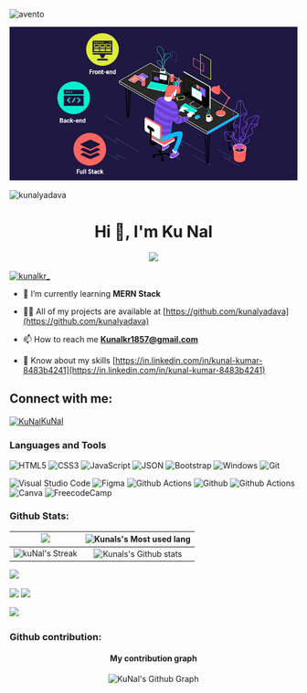 ![avento](https://user-images.githubusercontent.com/104050919/230783315-438c3860-d944-4344-966f-6d2e032fb8bc.gif)

![logo](https://github.com/Kunalyadava/Kunalyadava/blob/main/full-stack-development.gif)


<p align="left"> <img src="https://komarev.com/ghpvc/?username=kunalyadava&label=Profile%20views&color=0e75b6&style=flat" alt="kunalyadava" /> </p>

<h1 align="center">Hi 👋, I'm Ku Nal</h1>
<p align="center"> 
  <a href="https://github.com/kunalyadava"><img src="https://readme-typing-svg.demolab.com?font=&color=%23F7008F&lines=Student+%2F+Web-Developer+;%F0%9F%9A%80+An Aspiring+FullStack+Developer;%F0%9F%96%A5+Active+OpenSource+Contributor"></a>

<!-- </p>
<p><img align="center" src="https://github-readme-streak-stats.herokuapp.com/?user=kunalyadava&" alt="kunalyadava" /></p>"
<p align="left"> <img src="https://komarev.com/ghpvc/?username=kunalyadava&label=Profile%20views&color=0e75b6&style=flat" alt="kunalyadava" /> </p>

<p align="left"> <a href="https://github.com/ryo-ma/github-profile-trophy"><img src="https://github-profile-trophy.vercel.app/?username=kunalyadava" alt="kunalyadava" /></a> </p>
 -->
<p align="left"> <a href="https://twitter.com/kunalkr_" target="blank"><img src="https://img.shields.io/twitter/follow/kunalkr_?logo=twitter&style=for-the-badge" alt="kunalkr_" /></a> </p>

- 🌱 I’m currently learning **MERN Stack**

- 👨‍💻 All of my projects are available at [https://github.com/kunalyadava](https://github.com/kunalyadava)

- 📫 How to reach me **Kunalkr1857@gmail.com**

- 📄 Know about my skills [https://in.linkedin.com/in/kunal-kumar-8483b4241](https://in.linkedin.com/in/kunal-kumar-8483b4241)

<h2 align="left">Connect with me:</h2>
<!-- <p align="left"> <a href="https://instagram.com/kunalkr_" target="blank"><img src="https://img.shields.io/instagram/follow/kunalkr_?logo=instagram&style=for-the-badge" alt="kunalkr_" /></a> </p>
 -->
<a href="https://instagram.com/kunalkr_" target="blank"><img align="center" src="https://camo.githubusercontent.com/fb2fc7f44fb6836d88738af910490d8b7d29cfb974b461fed44ddfd551fc3234/68747470733a2f2f73332d65752d63656e7472616c2d312e616d617a6f6e6177732e636f6d2f63656e746175722d77702f64657369676e7765656b2f70726f642f636f6e74656e742f75706c6f6164732f323031362f30352f31313137303033382f496e7374616772616d5f4c6f676f2d3130303278313030332e6a7067"  alt="KuNal"  height="30" width="40"/>KuNal </a>


### Languages and Tools
<div style="display: float">
<img alt="HTML5"  src="https://img.shields.io/static/v1?style=for-the-badge&message=HTML5&color=E34F26&logo=HTML5&logoColor=FFFFFF&label=" /> 
  <img alt="CSS3" src="https://img.shields.io/static/v1?style=for-the-badge&message=CSS3&color=1572B6&logo=CSS3&logoColor=FFFFFF&label=" />  
  <img alt="JavaScript" src="https://img.shields.io/static/v1?style=for-the-badge&message=JavaScript&color=222222&logo=JavaScript&logoColor=F7DF1E&label=" /> 
  <img alt="JSON"  src="https://img.shields.io/static/v1?style=for-the-badge&message=JSON&color=000000&logo=JSON&logoColor=FFFFFF&label=" > 
  <img alt="Bootstrap"  src="https://img.shields.io/static/v1?style=for-the-badge&message=Bootstrap&color=7952B3&logo=Bootstrap&logoColor=FFFFFF&label=" /> 
<img  alt="Windows" src="https://img.shields.io/static/v1?style=for-the-badge&message=Windows&color=0078D6&logo=Windows&logoColor=FFFFFF&label=" />
<img alt="Git" src="https://img.shields.io/static/v1?style=for-the-badge&message=Git&color=F05032&logo=Git&logoColor=FFFFFF&label=" />

![Visual Studio Code](https://img.shields.io/badge/Visual%20Studio%20Code-0078d7.svg?style=for-the-badge&logo=visual-studio-code&logoColor=white) ![Figma](https://img.shields.io/badge/Figma-F24E1E?style=for-the-badge&logo=figma&logoColor=white) ![Github Actions](https://img.shields.io/badge/GitHub_Actions-2088FF?style=for-the-badge&logo=github-actions&logoColor=white) ![Github](https://img.shields.io/badge/GitHub-100000?style=for-the-badge&logo=github&logoColor=white) ![Github Actions](https://img.shields.io/badge/Google_chrome-4285F4?style=for-the-badge&logo=Google-chrome&logoColor=white) ![Canva](https://img.shields.io/badge/Canva-%2300C4CC.svg?&style=for-the-badge&logo=Canva&logoColor=white) ![FreecodeCamp](https://img.shields.io/badge/freecodecamp-27273D?style=for-the-badge&logo=freecodecamp&logoColor=white)

</div>
 
### Github Stats:

| <img width="450em" src="https://github-profile-trophy.vercel.app/?username=kunalyadava&theme=radical&row=2&column=4&margin-w=10&margin-h=15&no-bg=true)](https://github.com/ryo-ma/github-profile-trophy"> | <img  width="450em" src="https://github-readme-stats.vercel.app/api/top-langs?username=kunalyadava&show_icons=true&locale=en&layout=compact&theme=radical" alt="Kunals's Most used lang" /> |
| :-----------------------------------------------------------------------------------------------------------------------------------------------------------------------------------------------------: | :--------------------------------------------------------------------------------------------------------------------------------------------------------------------------------------: |
|                                           <img  width="450em"   src="https://streak-stats.demolab.com?user=kunalyadava&theme=radical" alt="kuNal's Streak" />                                           |  <img width="450em" align="center" alt="Kunals's Github stats"  src="https://github-readme-stats.vercel.app/api?username=kunalyadava&show_icons=true&count_private=true&theme=radical" />   |


<!-- ### My GitHub Stats: -->

<p>
  <img src="https://activity-graph.herokuapp.com/graph?username=kunalyadava&show_icons=true&count_private=true&include_all_commits=true&theme=minimal&hide_border=true&radius=4" />
</p>

<p>
  <img height="165em" src="https://github-readme-streak-stats.herokuapp.com/?user=kunalyadava&show_icons=true&hide_border=true&&count_private=true&include_all_commits=true"/>  
  <img height="165em" src="https://github-readme-stats.vercel.app/api?username=kunalyadava&show_icons=true&hide_border=true&&count_private=true&include_all_commits=true" />
</p>

![](./profile-3d-contrib/profile-south-season-animate.svg)












### Github contribution:

<h4 align="center">My contribution graph</h4>

<p align="center"> <img width="900em" src="https://github-readme-activity-graph.cyclic.app/graph?username=kunalyadava&bg_color=01010f&color=f5f5fe&line=ed4a7c&point=45994a&area=true&hide_border=true" alt="KuNal's Github Graph" /> </p> 
<h4 align="center">
<!-- &hide=other -->
